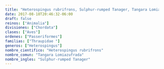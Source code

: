 ```yaml
---
title: "Heterospingus rubrifrons, Sulphur-rumped Tanager, Tangara Lomiazufrada"
date: 2017-08-18T20:46:32-06:00
draft: false
reinos: ["Animalia"]
divisiones: ["Chordata"]
clases: ["Aves"]
ordenes: ["Passeriformes"]
familias: ["Thraupidae "]
generos: ["Heterospingus"]
nombre_cientifico: "Heterospingus rubrifrons"
nombre_comun: "Tangara Lomiazufrada"
nombre_ingles: "Sulphur-rumped Tanager"
---
```

